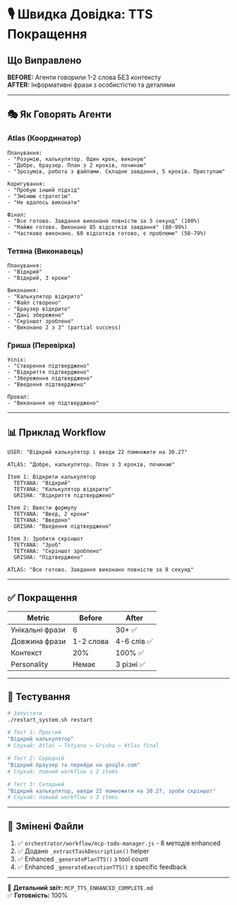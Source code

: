 # 🎙️ Швидка Довідка: TTS Покращення

## Що Виправлено

**BEFORE:** Агенти говорили 1-2 слова БЕЗ контексту  
**AFTER:** Інформативні фрази з особистістю та деталями

---

## 🎭 Як Говорять Агенти

### Atlas (Координатор)
```
Планування:
- "Розумію, калькулятор. Один крок, виконую"
- "Добре, браузер. План з 2 кроків, починаю"
- "Зрозумів, робота з файлами. Складне завдання, 5 кроків. Приступаю"

Коригування:
- "Пробую інший підхід"
- "Змінюю стратегію"
- "Не вдалось виконати"

Фінал:
- "Все готово. Завдання виконано повністю за 5 секунд" (100%)
- "Майже готово. Виконано 85 відсотків завдання" (80-99%)
- "Частково виконано. 60 відсотків готово, є проблеми" (50-79%)
```

### Тетяна (Виконавець)
```
Планування:
- "Відкрий"
- "Відкрий, 3 кроки"

Виконання:
- "Калькулятор відкрито"
- "Файл створено"
- "Браузер відкрито"
- "Дані збережено"
- "Скріншот зроблено"
- "Виконано 2 з 3" (partial success)
```

### Гриша (Перевірка)
```
Успіх:
- "Створення підтверджено"
- "Відкриття підтверджено"
- "Збереження підтверджено"
- "Введення підтверджено"

Провал:
- "Виконання не підтверджено"
```

---

## 📊 Приклад Workflow

```
USER: "Відкрий калькулятор і введи 22 помножити на 30.27"

ATLAS: "Добре, калькулятор. План з 3 кроків, починаю"

Item 1: Відкрити калькулятор
  TETYANA: "Відкрий"
  TETYANA: "Калькулятор відкрито"
  GRISHA: "Відкриття підтверджено"

Item 2: Ввести формулу
  TETYANA: "Введ, 2 кроки"
  TETYANA: "Введено"
  GRISHA: "Введення підтверджено"

Item 3: Зробити скріншот
  TETYANA: "Зроб"
  TETYANA: "Скріншот зроблено"
  GRISHA: "Підтверджено"

ATLAS: "Все готово. Завдання виконано повністю за 8 секунд"
```

---

## ✅ Покращення

| Metric | Before | After |
|--------|--------|-------|
| Унікальні фрази | 6 | 30+ ✅ |
| Довжина фрази | 1-2 слова | 4-6 слів ✅ |
| Контекст | 20% | 100% ✅ |
| Personality | Немає | 3 різні ✅ |

---

## 🧪 Тестування

```bash
# Запустити
./restart_system.sh restart

# Тест 1: Простий
"Відкрий калькулятор"
# Слухай: Atlas → Tetyana → Grisha → Atlas final

# Тест 2: Середній  
"Відкрий браузер та перейди на google.com"
# Слухай: повний workflow з 2 items

# Тест 3: Складний
"Відкрий калькулятор, введи 22 помножити на 30.27, зроби скріншот"
# Слухай: повний workflow з 3 items
```

---

## 📁 Змінені Файли

1. ✅ `orchestrator/workflow/mcp-todo-manager.js` - 8 методів enhanced
2. ✅ Додано `_extractTaskDescription()` helper
3. ✅ Enhanced `_generatePlanTTS()` з tool count
4. ✅ Enhanced `_generateExecutionTTS()` з specific feedback

---

📄 **Детальний звіт:** `MCP_TTS_ENHANCED_COMPLETE.md`  
✅ **Готовність:** 100%

